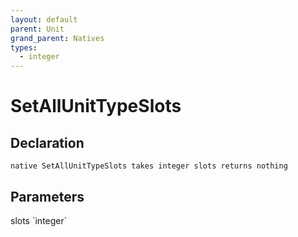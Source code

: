```yaml
---
layout: default
parent: Unit
grand_parent: Natives
types:
  - integer
---
```


# SetAllUnitTypeSlots

## Declaration

```
native SetAllUnitTypeSlots takes integer slots returns nothing
```

## Parameters
<dl>
  <dt>slots `integer`</dt>
  <dd></dd>
</dl>